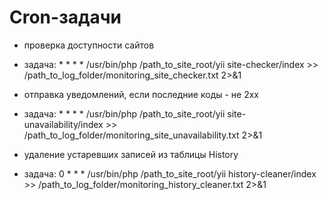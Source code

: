 # Cron-задачи #

* проверка доступности сайтов
* задача: * * * * /usr/bin/php /path_to_site_root/yii site-checker/index >> /path_to_log_folder/monitoring_site_checker.txt 2>&1

* отправка уведомлений, если последние коды - не 2xx
* задача: * * * * /usr/bin/php /path_to_site_root/yii site-unavailability/index >> /path_to_log_folder/monitoring_site_unavailability.txt 2>&1

* удаление устаревших записей из таблицы History
* задача: 0 * * * /usr/bin/php /path_to_site_root/yii history-cleaner/index >> /path_to_log_folder/monitoring_history_cleaner.txt 2>&1
